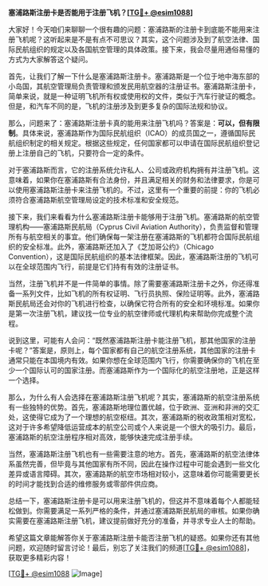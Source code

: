 **塞浦路斯注册卡是否能用于注册飞机？[[TG💪+ @esim1088](https://t.me/s/esim1088)]**

大家好！今天咱们来聊聊一个很有趣的问题：塞浦路斯的注册卡到底能不能用来注册飞机呢？这听起来是不是有点不可思议？其实，这个问题涉及到了航空法律、国际民航组织的规定以及各国航空管理的具体政策。接下来，我会尽量用通俗易懂的方式为大家解答这个疑问。

首先，让我们了解一下什么是塞浦路斯注册卡。塞浦路斯是一个位于地中海东部的小岛国，其航空管理局负责管理和颁发民用航空器的注册证书。塞浦路斯注册卡，简单来说，就是一种证明飞机所有权或使用权的文件，类似于汽车行驶证的概念。但是，和汽车不同的是，飞机的注册涉及到更多复杂的国际法规和协议。

那么，问题来了：塞浦路斯注册卡真的能用来注册飞机吗？答案是：**可以，但有限制**。具体来说，塞浦路斯作为国际民航组织（ICAO）的成员国之一，遵循国际民航组织制定的相关规定。根据这些规定，任何国家都可以申请在国际民航组织登记册上注册自己的飞机，只要符合一定的条件。

对于塞浦路斯而言，它的注册系统允许私人、公司或政府机构拥有并注册飞机。这意味着，如果你在塞浦路斯有合法身份，并且满足相关的财务和法律要求，你是可以使用塞浦路斯注册卡来注册飞机的。不过，这里有一个重要的前提：你的飞机必须符合塞浦路斯航空管理局设定的技术标准和安全规范。

接下来，我们来看看为什么塞浦路斯注册卡能够用于注册飞机。塞浦路斯的航空管理机构——塞浦路斯民航局（Cyprus Civil Aviation Authority），负责监督和管理所有与航空相关的事宜。他们确保每一架注册在塞浦路斯的飞机都符合国际民航组织的安全标准。此外，塞浦路斯还加入了《芝加哥公约》（Chicago Convention），这是国际民航组织的基本法律框架。因此，塞浦路斯注册的飞机可以在全球范围内飞行，前提是它们持有有效的注册证书。

当然，注册飞机并不是一件简单的事情。除了需要塞浦路斯注册卡之外，你还得准备一系列文件，比如飞机的所有权证明、飞行员执照、保险证明等。此外，塞浦路斯民航局还会对你的飞机进行检查，以确保它符合所有的安全和环境标准。如果你是第一次注册飞机，建议找一位专业的航空律师或代理机构来帮助你完成整个流程。

说到这里，可能有人会问：“既然塞浦路斯注册卡能注册飞机，那其他国家的注册卡呢？”答案是，原则上，每个国家都有自己的航空注册系统，其他国家的注册卡通常只能在本国境内有效。如果你想在全球范围内飞行，你需要确保你的飞机在至少一个国际认可的国家注册。而塞浦路斯作为一个国际化的航空注册地，正是这样一个选择。

那么，为什么有人会选择在塞浦路斯注册飞机呢？其实，塞浦路斯的航空注册系统有一些独特的优势。首先，塞浦路斯地理位置优越，位于欧洲、亚洲和非洲的交汇处，这使得它成为了一个理想的航空枢纽。其次，塞浦路斯的税收政策相对宽松，这对于许多希望降低运营成本的航空公司或个人来说是一个很大的吸引力。最后，塞浦路斯的航空注册程序相对高效，能够快速完成注册手续。

当然，塞浦路斯注册飞机也有一些需要注意的地方。首先，塞浦路斯的航空法律体系虽然完善，但毕竟与其他国家有所不同，因此在操作过程中可能会遇到一些文化差异或语言障碍。其次，塞浦路斯的航空市场相对较小，这意味着你可能需要更长的时间才能找到合适的维修服务或零部件供应商。

总结一下，塞浦路斯注册卡是可以用来注册飞机的，但这并不意味着每个人都能轻松做到。你需要满足一系列严格的条件，并通过塞浦路斯民航局的审核。如果你确实需要在塞浦路斯注册飞机，建议提前做好充分的准备，并寻求专业人士的帮助。

希望这篇文章能解答你关于塞浦路斯注册卡能否注册飞机的疑惑。如果你还有其他问题，欢迎随时留言讨论！最后，别忘了关注我们的频道[[TG💪+ @esim1088](https://t.me/s/esim1088)]，获取更多精彩内容！

[[TG💪+ @esim1088](https://t.me/s/esim1088) ![Image](https://i.postimg.cc/4NQfJmqS/Snipaste-2025-05-13-00-14-12.png)]